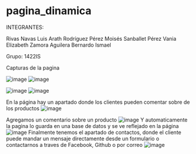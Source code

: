 # pagina_dinamica

INTEGRANTES: 

Rivas Navas Luis Arath
Rodríguez Pérez Moisés
Sanballet Pérez Vania Elizabeth
Zamora Aguilera Bernardo Ismael

Grupo: 1422IS


Capturas de la pagina

![image](https://user-images.githubusercontent.com/114461103/206830697-0436d2c3-2501-4ded-aa79-aabb9d72fd54.png)
![image](https://user-images.githubusercontent.com/114461103/206830711-7247ee14-2d89-4231-ac41-d9e97f63e7fb.png)

![image](https://user-images.githubusercontent.com/114461103/206830720-6e584a07-a3e6-440f-9d04-627c049f5761.png)
![image](https://user-images.githubusercontent.com/114461103/206830729-750d798f-b917-4487-ad23-489a5da9a0c0.png)


En la página hay un apartado donde los clientes pueden comentar sobre de los productos 
![image](https://user-images.githubusercontent.com/114461103/206830746-3e072b85-5dbe-4d93-8d23-981dcf504047.png)

Agregamos un comentario sobre un producto
![image](https://user-images.githubusercontent.com/114461103/206830753-2c34254e-f394-455d-bb29-dff79510f287.png)
Y automaticamente la pagina lo guarda en una base de datos y se ve reflejado en la página
![image](https://user-images.githubusercontent.com/114461103/206830763-0769a922-f6c4-4c0b-bfca-6b966cccd9ee.png)
Finalmente tenemos el apartado de contactos, donde el cliente puede mandar un mensaje directamente desde un formulario o contactarnos a traves de Facebook, Github o por correo
![image](https://user-images.githubusercontent.com/114461103/206830769-39e3f85c-faed-43cd-85c0-63b69a1a6c76.png)
